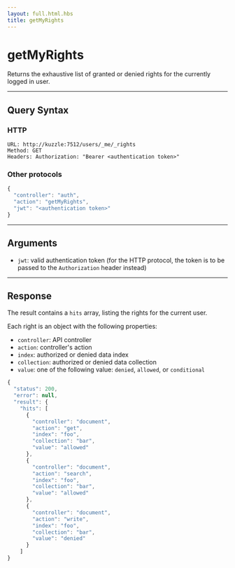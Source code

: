 ```yaml
---
layout: full.html.hbs
title: getMyRights
---
```


# getMyRights

<SinceBadge version="1.0.0" />

Returns the exhaustive list of granted or denied rights for the currently logged in user.

---

## Query Syntax

### HTTP

```http
URL: http://kuzzle:7512/users/_me/_rights
Method: GET
Headers: Authorization: "Bearer <authentication token>"
```

### Other protocols

```js
{
  "controller": "auth",
  "action": "getMyRights",
  "jwt": "<authentication token>"
}
```

---

## Arguments

- `jwt`: valid authentication token (for the HTTP protocol, the token is to be passed to the `Authorization` header instead)

---

## Response

The result contains a `hits` array, listing the rights for the current user.

Each right is an object with the following properties:

- `controller`: API controller
- `action`: controller's action
- `index`: authorized or denied data index
- `collection`: authorized or denied data collection
- `value`: one of the following value: `denied`, `allowed`, or `conditional`

```javascript
{
  "status": 200,
  "error": null,
  "result": {
    "hits": [
      {
        "controller": "document",
        "action": "get",
        "index": "foo",
        "collection": "bar",
        "value": "allowed"
      },
      {
        "controller": "document",
        "action": "search",
        "index": "foo",
        "collection": "bar",
        "value": "allowed"
      },
      {
        "controller": "document",
        "action": "write",
        "index": "foo",
        "collection": "bar",
        "value": "denied"
      }
    ]
}
```
